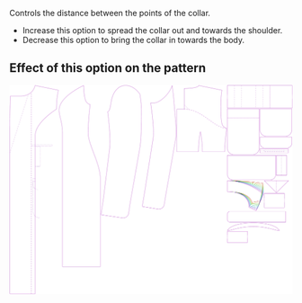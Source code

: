 Controls the distance between the points of the collar.

-   Increase this option to spread the collar out and towards the shoulder.
-   Decrease this option to bring the collar in towards the body.

## Effect of this option on the pattern

![This image shows the effect of this option by superimposing several variants that have a different value for this option](carlita_collarspread_sample.svg "Effect of this option on the pattern")
